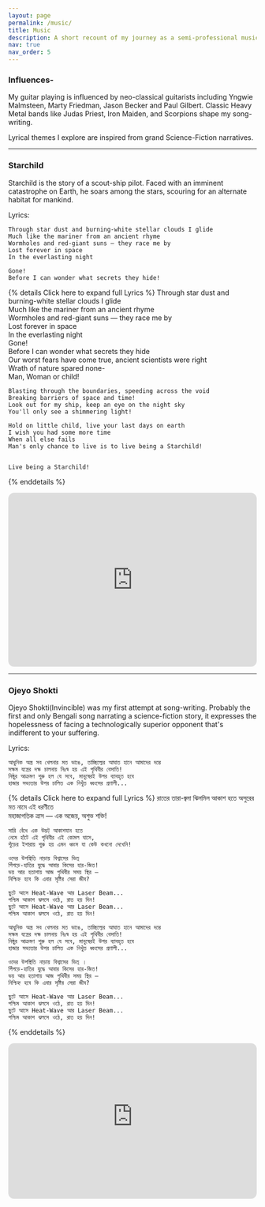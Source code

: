 ```yaml
---
layout: page
permalink: /music/
title: Music
description: A short recount of my journey as a semi-professional musician.
nav: true
nav_order: 5
---
```


### Influences-

My guitar playing is influenced by neo-classical guitarists including Yngwie Malmsteen, Marty Friedman, Jason Becker and Paul Gilbert. Classic Heavy Metal bands like Judas Priest, Iron Maiden, and Scorpions shape my song-writing.

Lyrical themes I explore are inspired from grand Science-Fiction narratives.
***

### Starchild

 Starchild is the story of a scout-ship pilot. Faced with an imminent catastrophe on Earth, he soars among the stars, scouring for an alternate habitat for mankind. 

 Lyrics:

    Through star dust and burning-white stellar clouds I glide  
    Much like the mariner from an ancient rhyme  
    Wormholes and red-giant suns — they race me by  
    Lost forever in space  
    In the everlasting night  

    Gone!  
    Before I can wonder what secrets they hide!  


{% details Click here to expand full Lyrics %}
    Through star dust and burning-white stellar clouds I glide  
    Much like the mariner from an ancient rhyme  
    Wormholes and red-giant suns — they race me by  
    Lost forever in space  
    In the everlasting night  
    Gone!  
    Before I can wonder what secrets they hide  
    Our worst fears have come true, ancient scientists were right  
    Wrath of nature spared none-  
    Man, Woman or child!  

    Blasting through the boundaries, speeding across the void  
    Breaking barriers of space and time!  
    Look out for my ship, keep an eye on the night sky  
    You'll only see a shimmering light!  

    Hold on little child, live your last days on earth  
    I wish you had some more time  
    When all else fails  
    Man's only chance to live is to live being a Starchild!  


    Live being a Starchild!  
{% enddetails %}




<div class="row justify-content-center mt-3">
    <div class="col-sm-10 col-md-8 col-lg-6 mt-3 mt-md-0">
    <iframe style="border-radius:12px" src="https://open.spotify.com/embed/track/2y9T7LWUchXsMd5L2XOcCY?utm_source=generator" width="100%" height="352" frameBorder="0" allowfullscreen="" allow="autoplay; clipboard-write; encrypted-media; fullscreen; picture-in-picture" loading="lazy"></iframe>
    </div>
</div>





***

### Ojeyo Shokti

Ojeyo Shokti(Invincible) was my first attempt at song-writing. Probably the first and only Bengali song narrating a science-fiction story, it expresses the hopelessness of facing a technologically superior opponent that's indifferent to your suffering. 


 Lyrics:

    আধুনিক অস্ত্র সব খেলনার মত ভাঙে, তাচ্ছিল্যের আঘাত হানে আমাদের দম্ভে  
    সক্ষম যন্ত্রের দক্ষ চালনায় নিঃস্ব হয় এই পৃথিবীর বেসাতি!  
    নিষ্ঠুর আক্রমণ শুরু হল যে সবে, মানুষেরই উপর ব্যাবহৃত হবে  
    হাজার সভ্যতার উপর চালিত এক নিখুঁত ধ্বংসের প্রণালী... 





{% details Click here to expand full Lyrics %}
    রাতের তারা-জ্বলা ঝিলমিল আকাশ হতে অসুরের মত নামে এই ধরণীতে  
    মহাজাগতিক ত্রাস — এক অজেয়, অশুভ শক্তি!  

    
    সারি বেঁধে এক উদ্ভট্ আকাশযান হতে  
    নেমে হাঁটে এই পৃথিবীর এই কোমল ঘাসে,  
    শুঁড়ের ইশারায় শুরু হয় এমন ধ্বংস যা কেউ কখনো দেখেনি!  

    ওদের উপস্থিতি নাড়ায় বিশ্বাসের ভিত্  
    পিঁপড়ে-হাতির যুদ্ধে আবার কিসের হার-জিত!  
    ভয় আর হতাশায় আজ পৃথিবীর সময় স্থির —    
    নিশ্চিহ্ন হবে কি এবার সৃষ্টির সেরা জীব?   

    ছুটে আসে Heat-Wave আর Laser Beam...  
    পশ্চিম আকাশ ঝলসে ওঠে, রাত হয় দিন!  
    ছুটে আসে Heat-Wave আর Laser Beam...  
    পশ্চিম আকাশ ঝলসে ওঠে, রাত হয় দিন! 

    আধুনিক অস্ত্র সব খেলনার মত ভাঙে, তাচ্ছিল্যের আঘাত হানে আমাদের দম্ভে  
    সক্ষম যন্ত্রের দক্ষ চালনায় নিঃস্ব হয় এই পৃথিবীর বেসাতি!  
    নিষ্ঠুর আক্রমণ শুরু হল যে সবে, মানুষেরই উপর ব্যাবহৃত হবে  
    হাজার সভ্যতার উপর চালিত এক নিখুঁত ধ্বংসের প্রণালী... 

    ওদের উপস্থিতি নাড়ায় বিশ্বাসের ভিত্ ।  
    পিঁপড়ে-হাতির যুদ্ধে আবার কিসের হার-জিত!  
    ভয় আর হতাশায় আজ পৃথিবীর সময় স্থির —  
    নিশ্চিহ্ন হবে কি এবার সৃষ্টির সেরা জীব?  

    ছুটে আসে Heat-Wave আর Laser Beam...  
    পশ্চিম আকাশ ঝলসে ওঠে, রাত হয় দিন!  
    ছুটে আসে Heat-Wave আর Laser Beam...  
    পশ্চিম আকাশ ঝলসে ওঠে, রাত হয় দিন!  
{% enddetails %}

<div class="row justify-content-center mt-3">
    <div class="col-sm-10 col-md-8 col-lg-6 mt-3 mt-md-0">
       <iframe style="border-radius:12px" width="100%" height="315" src="https://www.youtube-nocookie.com/embed/-Yk7J726Pd0?si=0Wtp72mQL6O2i4Ls&amp;start=65" title="YouTube video player" frameborder="0" allow="accelerometer; autoplay; clipboard-write; encrypted-media; gyroscope; picture-in-picture; web-share" allowfullscreen></iframe>
    </div>
</div>
